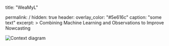 
title: "WeaMyL"

permalink: /
hidden: true
header:
  overlay_color: "#5e616c"
  caption: "some text"
excerpt: >
  Combining Machine Learning and Observations to Improve
  Nowcasting 




![Context diagram](http://www.plantuml.com/plantuml/proxy?cache=no&src=https://raw.githubusercontent.com/metno/weamyl/master/architecture/context.puml)




